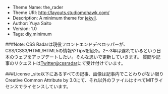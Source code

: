 * Theme Name: the\_rader
* Theme URI: http://layouts.studiomohawk.com/
* Description: A minimum theme for [jekyll](https://github.com/mojombo/jekyll).
* Author: Yuya Saito
* Version: 1.0
* Tags: diy,minimum

###Note:
CSS Radarは現役フロントエンドデベロッパーが、CSS/CSS3/HTML/HTML5の情報やTipsを紹介。2〜3年は遅れているという日本のウェブをアップデートしたい。そんな思いで更新していきます。
質問や記事のリクエストは[Twitter@cssradar](http://twitter.com/#!/cssradar)にて受け付けています。

###License
\_site以下にあるすべての記事、画像は記事内でことわりがない限りCreative Common Attribute by 3.0にて、それ以外のファイルはすべてMITライセンスでライセンスしています。

